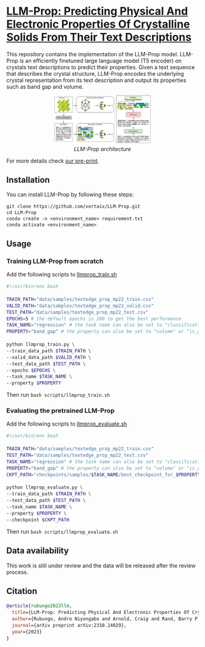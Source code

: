 # [LLM-Prop: Predicting Physical And Electronic Properties Of Crystalline Solids From Their Text Descriptions](https://doi.org/10.48550/arXiv.2310.14029)
This repository contains the implementation of the LLM-Prop model. LLM-Prop is an efficiently finetuned large language model (T5 encoder) on crystals text descriptions to predict their properties. Given a text sequence that describes the crystal structure, LLM-Prop encodes the underlying crystal representation from its text description and output its properties such as band gap and volume. 

<!-- ![](figures/llmprop_architecture.png) -->

<p align="center" width="100%">
    <img src="figures/llmprop_architecture.png" alt="image" width="50%" height="auto">
    <br>
    <em>LLM-Prop architecture</em>
</p>

For more details check [our pre-print](https://doi.org/10.48550/arXiv.2310.14029). 

## Installation
You can install LLM-Prop by following these steps:
```
git clone https://github.com/vertaix/LLM-Prop.git
cd LLM-Prop
conda create -n <environment_name> requirement.txt
conda activate <environment_name>
```
## Usage
### Training LLM-Prop from scratch
Add the following scripts to [llmprop_train.sh](https://github.com/vertaix/LLM-Prop/tree/main/scripts/llmprop_train.sh)
```bash
#!/usr/bin/env bash

TRAIN_PATH="data/samples/textedge_prop_mp22_train.csv"
VALID_PATH="data/samples/textedge_prop_mp22_valid.csv"
TEST_PATH="data/samples/textedge_prop_mp22_test.csv"
EPOCHS=5 # the default epochs is 200 to get the best performance
TASK_NAME="regression" # the task name can also be set to "classification"
PROPERTY="band_gap" # the property can also be set to "volume" or "is_gap_direct". Note that if the task name is set to classification, only "is_gap_direct" is allowed here. And if the task name is set to regression, only "band_gap" or "volume" is allowed here.

python llmprop_train.py \
--train_data_path $TRAIN_PATH \
--valid_data_path $VALID_PATH \
--test_data_path $TEST_PATH \
--epochs $EPOCHS \
--task_name $TASK_NAME \
--property $PROPERTY

```
Then run ``` bash scripts/llmprop_train.sh ```

### Evaluating the pretrained LLM-Prop
Add the following scripts to [llmprop_evaluate.sh](https://github.com/vertaix/LLM-Prop/tree/main/scripts/llmprop_evaluate.sh)
```bash
#!/usr/bin/env bash

TRAIN_PATH="data/samples/textedge_prop_mp22_train.csv"
TEST_PATH="data/samples/textedge_prop_mp22_test.csv"
TASK_NAME="regression" # the task name can also be set to "classification"
PROPERTY="band_gap" # the property can also be set to "volume" or "is_gap_direct". Note that if the task name is set to classification, only "is_gap_direct" is allowed here. And if the task name is set to regression, only "band_gap" or "volume" is allowed here.
CKPT_PATH="checkpoints/samples/$TASK_NAME/best_checkpoint_for_$PROPERTY.tar.gz" # path to the best model if the property to be predicted

python llmprop_evaluate.py \
--train_data_path $TRAIN_PATH \
--test_data_path $TEST_PATH \
--task_name $TASK_NAME \
--property $PROPERTY \
--checkpoint $CKPT_PATH
```
Then run ``` bash scripts/llmprop_evaluate.sh ```

## Data availability
This work is still under review and the data will be released after the review process.

## Citation
```bibtex
@article{rubungo2023llm,
  title={LLM-Prop: Predicting Physical And Electronic Properties Of Crystalline Solids From Their Text Descriptions},
  author={Rubungo, Andre Niyongabo and Arnold, Craig and Rand, Barry P and Dieng, Adji Bousso},
  journal={arXiv preprint arXiv:2310.14029},
  year={2023}
}
```
